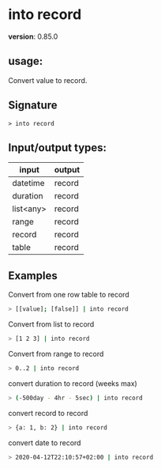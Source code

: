 # into record

**version**: 0.85.0

## **usage**:

Convert value to record.

## Signature

`> into record `

## Input/output types:

| input       | output |
| ----------- | ------ |
| datetime    | record |
| duration    | record |
| list\<any\> | record |
| range       | record |
| record      | record |
| table       | record |

## Examples

Convert from one row table to record

```bash
> [[value]; [false]] | into record
```

Convert from list to record

```bash
> [1 2 3] | into record
```

Convert from range to record

```bash
> 0..2 | into record
```

convert duration to record (weeks max)

```bash
> (-500day - 4hr - 5sec) | into record
```

convert record to record

```bash
> {a: 1, b: 2} | into record
```

convert date to record

```bash
> 2020-04-12T22:10:57+02:00 | into record
```
